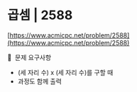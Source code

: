 # 곱셈 | 2588

[https://www.acmicpc.net/problem/2588](https://www.acmicpc.net/problem/2588)

🙏  문제 요구사항

- (세 자리 수) x (세 자리 수)를 구할 때
- 과정도 함께 출력